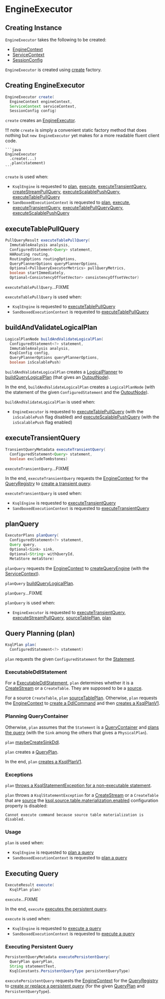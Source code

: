 # EngineExecutor

## Creating Instance

`EngineExecutor` takes the following to be created:

* <span id="engineContext"> [EngineContext](EngineContext.md)
* <span id="serviceContext"> [ServiceContext](ServiceContext.md)
* <span id="config"> [SessionConfig](SessionConfig.md)

`EngineExecutor` is created using [create](#create) factory.

## <span id="create"> Creating EngineExecutor

```java
EngineExecutor create(
  EngineContext engineContext,
  ServiceContext serviceContext,
  SessionConfig config)
```

`create` creates an [EngineExecutor](#creating-instance).

!!! note
    `create` is simply a convenient static factory method that does nothing but `new EngineExecutor` yet makes for a more readable fluent client code.

    ```java
    EngineExecutor
      .create(...)
      .plan(statement)
    ```

`create` is used when:

* `KsqlEngine` is requested to [plan](KsqlEngine.md#plan), [execute](KsqlEngine.md#execute), [executeTransientQuery](KsqlEngine.md#executeTransientQuery), [createStreamPullQuery](KsqlEngine.md#createStreamPullQuery), [executeScalablePushQuery](KsqlEngine.md#executeScalablePushQuery), [executeTablePullQuery](KsqlEngine.md#executeTablePullQuery)
* `SandboxedExecutionContext` is requested to [plan](SandboxedExecutionContext.md#plan), [execute](SandboxedExecutionContext.md#execute), [executeTransientQuery](SandboxedExecutionContext.md#executeTransientQuery), [executeTablePullQueryQuery](SandboxedExecutionContext.md#executeTablePullQueryQuery), [executeScalablePushQuery](SandboxedExecutionContext.md#executeScalablePushQuery)

## <span id="executeTablePullQuery"> executeTablePullQuery

```java
PullQueryResult executeTablePullQuery(
  ImmutableAnalysis analysis,
  ConfiguredStatement<Query> statement,
  HARouting routing,
  RoutingOptions routingOptions,
  QueryPlannerOptions queryPlannerOptions,
  Optional<PullQueryExecutorMetrics> pullQueryMetrics,
  boolean startImmediately,
  Optional<ConsistencyOffsetVector> consistencyOffsetVector)
```

`executeTablePullQuery`...FIXME

`executeTablePullQuery` is used when:

* `KsqlEngine` is requested to [executeTablePullQuery](KsqlEngine.md#executeTablePullQuery)
* `SandboxedExecutionContext` is requested to [executeTablePullQuery](SandboxedExecutionContext.md#executeTablePullQuery)

## <span id="buildAndValidateLogicalPlan"> buildAndValidateLogicalPlan

```java
LogicalPlanNode buildAndValidateLogicalPlan(
  ConfiguredStatement<?> statement,
  ImmutableAnalysis analysis,
  KsqlConfig config,
  QueryPlannerOptions queryPlannerOptions,
  boolean isScalablePush)
```

`buildAndValidateLogicalPlan` creates a [LogicalPlanner](LogicalPlanner.md) to [buildQueryLogicalPlan](LogicalPlanner.md#buildQueryLogicalPlan) (that gives an [OutputNode](OutputNode.md)).

In the end, `buildAndValidateLogicalPlan` creates a `LogicalPlanNode` (with the statement of the given `ConfiguredStatement` and the [OutputNode](OutputNode.md)).

`buildAndValidateLogicalPlan` is used when:

* `EngineExecutor` is requested to [executeTablePullQuery](#executeTablePullQuery) (with the `isScalablePush` flag disabled) and [executeScalablePushQuery](#executeScalablePushQuery) (with the `isScalablePush` flag enabled)

## <span id="executeTransientQuery"> executeTransientQuery

```java
TransientQueryMetadata executeTransientQuery(
  ConfiguredStatement<Query> statement,
  boolean excludeTombstones)
```

`executeTransientQuery`...FIXME

In the end, `executeTransientQuery` requests the [EngineContext](#engineContext) for the [QueryRegistry](EngineContext.md#getQueryRegistry) to [create a transient query](QueryRegistry.md#createTransientQuery).

`executeTransientQuery` is used when:

* `KsqlEngine` is requested to [executeTransientQuery](KsqlEngine.md#executeTransientQuery)
* `SandboxedExecutionContext` is requested to [executeTransientQuery](SandboxedExecutionContext.md#executeTransientQuery)

## <span id="planQuery"> planQuery

```java
ExecutorPlans planQuery(
  ConfiguredStatement<?> statement,
  Query query,
  Optional<Sink> sink,
  Optional<String> withQueryId,
  MetaStore metaStore)
```

`planQuery` requests the [EngineContext](#engineContext) to [createQueryEngine](EngineContext.md#createQueryEngine) (with the [ServiceContext](#serviceContext)).

`planQuery` [buildQueryLogicalPlan](QueryEngine.md#buildQueryLogicalPlan).

`planQuery`...FIXME

`planQuery` is used when:

* `EngineExecutor` is requested to [executeTransientQuery](#executeTransientQuery), [executeStreamPullQuery](#executeStreamPullQuery), [sourceTablePlan](#sourceTablePlan), [plan](#plan)

## <span id="plan"> Query Planning (plan)

```java
KsqlPlan plan(
  ConfiguredStatement<?> statement)
```

`plan` requests the given `ConfiguredStatement` for the [Statement](Statement.md).

### <span id="plan-ExecutableDdlStatement"> ExecutableDdlStatement

For a [ExecutableDdlStatement](ExecutableDdlStatement.md), `plan` determines whether it is a [CreateStream](CreateStream.md) or a `CreateTable`. They are supposed to be a [source](CreateSource.md#isSource).

For a source `CreateTable`, `plan` [sourceTablePlan](#sourceTablePlan). Otherwise, `plan` requests the [EngineContext](#engineContext) to [create a DdlCommand](EngineContext.md#createDdlCommand) and then [creates a KsqlPlanV1](KsqlPlan.md#ddlPlanCurrent).

### <span id="plan-QueryContainer"> Planning QueryContainer

Otherwise, `plan` assumes that the `Statement` is a [QueryContainer](QueryContainer.md) and [plans the query](#planQuery) (with the `Sink` among the others that gives a `PhysicalPlan`).

`plan` [maybeCreateSinkDdl](#maybeCreateSinkDdl).

`plan` creates a [QueryPlan](QueryPlan.md).

In the end, `plan` [creates a KsqlPlanV1](KsqlPlan.md#queryPlanCurrent).

### <span id="plan-exceptions"> Exceptions

`plan` [throws a KsqlStatementException for a non-executable statement](#throwOnNonExecutableStatement).

`plan` throws a `KsqlStatementException` for a [CreateStream](CreateStream.md) or a `CreateTable` that are [source](CreateSource.md#isSource) the [ksql.source.table.materialization.enabled](#isSourceTableMaterializationEnabled) configuration property is disabled:

```text
Cannot execute command because source table materialization is disabled.
```

### <span id="plan-usage"> Usage

`plan` is used when:

* `KsqlEngine` is requested to [plan a query](KsqlEngine.md#plan)
* `SandboxedExecutionContext` is requested to [plan a query](SandboxedExecutionContext.md#plan)

## <span id="execute"> Executing Query

```java
ExecuteResult execute(
  KsqlPlan plan)
```

`execute`...FIXME

In the end, `execute` [executes the persistent query](#executePersistentQuery).

`execute` is used when:

* `KsqlEngine` is requested to [execute a query](KsqlEngine.md#execute)
* `SandboxedExecutionContext` is requested to [execute a query](SandboxedExecutionContext.md#execute)

### <span id="executePersistentQuery"> Executing Persistent Query

```java
PersistentQueryMetadata executePersistentQuery(
  QueryPlan queryPlan,
  String statementText,
  KsqlConstants.PersistentQueryType persistentQueryType)
```

`executePersistentQuery` requests the [EngineContext](#engineContext) for the [QueryRegistry](EngineContext.md#getQueryRegistry) to [create or replace a persistent query](QueryRegistry.md#createOrReplacePersistentQuery) (for the given [QueryPlan](QueryPlan.md) and `PersistentQueryType`).
